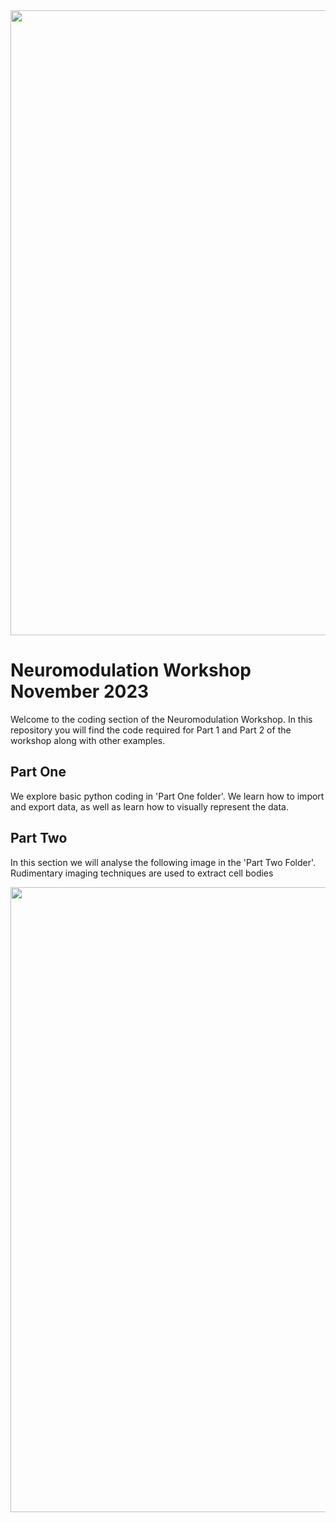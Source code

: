 <img src="https://github.com/guselton98/Neuromodulation/assets/54299172/f6ef2a50-00d6-4405-9a33-99cad4415e34" width="1000">

# Neuromodulation Workshop November 2023
Welcome to the coding section of the Neuromodulation Workshop.
In this repository you will find the code required for Part 1 and Part 2 of the workshop along with other examples.

## Part One
We explore basic python coding in 'Part One folder'. We learn how to import and export data, as well as learn how to visually represent the data.

## Part Two
In this section we will analyse the following image in the 'Part Two Folder'. Rudimentary imaging techniques are used to extract cell bodies

<img src="(https://github.com/guselton98/Neuromodulation/assets/54299172/cba0fa8d-7787-4fd2-aa23-f0ac043c2347" width="1000">
